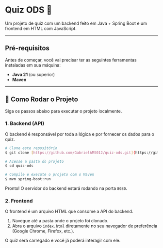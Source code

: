 # Quiz ODS 📝

Um projeto de quiz com um backend feito em Java + Spring Boot e um frontend em HTML com JavaScript.

---

## Pré-requisitos

Antes de começar, você vai precisar ter as seguintes ferramentas instaladas em sua máquina:
* **Java 21** (ou superior)
* **Maven**

---

## 🚀 Como Rodar o Projeto

Siga os passos abaixo para executar o projeto localmente.

### 1. Backend (API)

O backend é responsável por toda a lógica e por fornecer os dados para o quiz.

```bash
# Clone este repositório
$ git clone [https://github.com/GabrielAMS012/quiz-ods.git](https://github.com/GabrielAMS012/quiz-ods.git)

# Acesse a pasta do projeto
$ cd quiz-ods

# Compile e execute o projeto com o Maven
$ mvn spring-boot:run
```
Pronto! O servidor do backend estará rodando na porta `8080`.

### 2. Frontend

O frontend é um arquivo HTML que consome a API do backend.

1.  Navegue até a pasta onde o projeto foi clonado.
2.  Abra o arquivo `index.html` diretamente no seu navegador de preferência (Google Chrome, Firefox, etc.).

O quiz será carregado e você já poderá interagir com ele.
